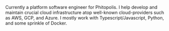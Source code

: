 Currently a platform software engineer for Phitopolis. I help develop and maintain crucial cloud infrastructure atop well-known cloud-providers such as AWS, GCP, and Azure. I mostly work with Typescript/Javascript, Python, and some sprinkle of Docker.
